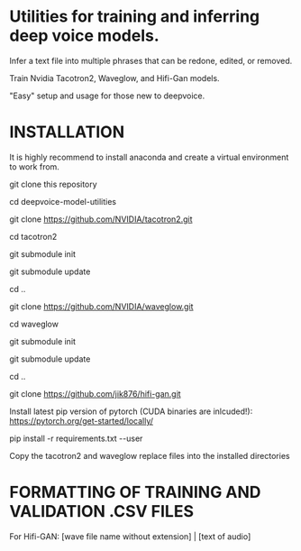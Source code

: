 # Utilities for training and inferring deep voice models.

Infer a text file into multiple phrases that can be redone, edited, or removed.

Train Nvidia Tacotron2, Waveglow, and Hifi-Gan models.

"Easy" setup and usage for those new to deepvoice.

# INSTALLATION

It is highly recommend to install anaconda and create a virtual environment to work from. 

git clone this repository

cd deepvoice-model-utilities

git clone https://github.com/NVIDIA/tacotron2.git

cd tacotron2

git submodule init

git submodule update

cd ..

git clone https://github.com/NVIDIA/waveglow.git

cd waveglow

git submodule init

git submodule update

cd ..

git clone https://github.com/jik876/hifi-gan.git

Install latest pip version of pytorch (CUDA binaries are inlcuded!):
https://pytorch.org/get-started/locally/

pip install -r requirements.txt --user

Copy the tacotron2 and waveglow replace files into the installed directories

# FORMATTING OF TRAINING AND VALIDATION .CSV FILES

For Hifi-GAN:
[wave file name without extension] | [text of audio]




